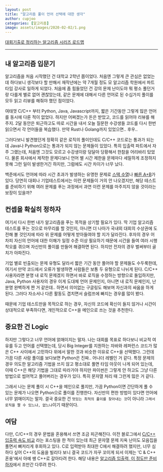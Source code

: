 ```yaml
---
layout: post
title: "알고리즘 풀이 언어 선택에 대한 생각"
author: cupjoo
categories: [알고리즘]
image: assets/images/2020-02-02/1.png
---
```


[대회기출로 정리하는 알고리즘 시리즈 로드맵](https://cupjoo.github.io/대회기출로-정리하는-알고리즘-시리즈-로드맵)

---

## 내 알고리즘 입문기

알고리즘을 처음 시작했던 건 대학교 2학년 쯤이었다. 처음엔 그렇게 큰 관심은 없었는데 하다보니 생각보다 할 만해서 재작년에는 약 7개월 정도 모 알고리즘 학원에서 파트 타임 강사로 일하게 되었다. 처음에 좀 힘들었던 건 강의 문제 난이도야 뭐 평소 풀던거랑 다를게 별로 없어 괜찮았는데, 같은 문제에 대해서 다른 언어로 된 수십가지 풀이를 모두 읽고 리뷰를 해줘야 했던 점이었다.

여태껏 C/C++ 부터 Python, Java, Javascript까지, 짧은 기간동안 그렇게 많은 언어를 동시에 다룬 적이 없었다. 하지만 어쩌겠는가 돈은 받았고, 코드를 읽어야 리뷰를 해주지. 2달 동안은 퇴근하고도 따로 시간을 내서 오늘 질문한 수강생들 코드를 다시 한번 읽으면서 각 언어들을 복습했다. 만약 Rust나 Golang까지 있었으면.. 후우..

그러다보니 발견했던게 정확히 같은 로직의 풀이인데도 C/C++ 코드로는 통과가 되는데 Java나 Python으로는 통과가 되지 않는 문제들이 있었다. 특히 입출력 파트에서 자주 그랬는데, 처음엔 그것도 모르고 수강생이랑 덩달아 당황해서 한참을 어리바리 탔었다. 물론 회사에서 제작한 문제다보니 언어 별 시간 제한을 문제마다 세밀하게 조정하지 못해 그런 일이 발생한거긴 하지만, 그럼에도 시간 차이가 너무 났다.

백준에서도 언어에 따라 시간 초과가 발생하는 유명한 문제로 [스택 수열](https://www.acmicpc.net/problem/1874)나 [빠른 A+B](https://www.acmicpc.net/problem/15552)가 있다. 당연히 대회나 기업테스트에서는 이런 문제들이 거의 안 나오겠지만, 해당 테스트를 준비하기 위해 여러 문제를 푸는 과정에서 과연 이런 문제를 마주치지 않을 것이라는 보장이 있을까?

## 컨셉을 확실히 정하자

여기서 다시 한번 내가 알고리즘을 푸는 목적을 상기할 필요가 있다. 딱 기업 알고리즘 테스트를 푸는 것으로 마무리를 할 것인지, 아니면 더 나아가 국내외 대회의 수상권에 도전해 볼 것인지에 따라 위 문제를 어떻게 받아들여야 할 지가 달라진다. 후자의 경우 어차피 자신의 언어에 대한 이해가 일정 수준 이상 필요하기 때문에 시간을 들여 여러 시행착오를 겪으며 자신만의 풀이를 만들어 해결하면 된다. 하지만 전자의 경우 벌써부터 골치가 아파진다.

기업 별로 빈출되는 문제 유형도 달라서 짧은 기간 동안 풀어야 할 문제들도 수두룩한데, 여기서 만약 코드에서 오류가 발생하면 사람들은 보통 두 유형으로 나뉘게 된다. C/C++ 사용자라면 분명 내 로직 문제겠지 하면서 바로 로직을 수정하는 방향으로 돌입하지만, Java, Python 사용자의 경우 이게 도대체 언어 문제인지, 아니면 내 로직 문제인지, 난 분명 완벽하게 짠 거 같은데.. 하면서 의미없는 구글링도 해보며 자신과의 싸움을 하게 된다. 그러다 자소서나 다른 활동도 겹치면서 슬럼프에 빠지는 경우를 많이 봤다.

때문에 기업 테스트만을 목적으로 하는 경우, 자신의 코드에 확신이 들지 않거나 시간이 상대적으로 부족하다면, 개인적으로 C++을 메인으로 쓰는 것을 추천한다.

## 중요한 건 Logic

하지만 그렇다고 너무 언어에 얽매이지는 말자. 나는 대회를 목표로 하다보니 비교적 여유를 두고 언어를 선택했는데, 당시 Big Integer를 지원하는 자바와 레퍼런스 코드가 많은 C++ 사이에서 고민하다 위에서 말한 것과 비슷한 이유로 C++을 선택했다. 그런데 가끔 다른 사람 풀이를 보다보면 Python은 진짜.. 어나더 레벨인 거 같다. 특정 문제의 경우 의도한 알고리즘 기법을 쓰지 않고 평소대로 풀면 타임 아웃이 나게 되어 있는데, 이때 C++은 해당 기법을 그대로 따라가야 하지만 파이썬은 그렇게 안 하고도 그냥 다른 방법으로 씹어먹고 풀어버리는 경우가 있다. 특히 문자열 처리 때 그런게 많은 거 같다.

그래서 나는 문제 풀이 시 C++을 메인으로 풀지만, 가끔 Python이면 간단하게 풀 수 있는 문제가 나오면 Python으로 풀이를 진행한다. 자신만의 편한 방법이 있다면 언어에 너무 얽매이지는 말자. 결국 중요한 건 `멋있는 최적의 풀이를 찾아내는 것`이 아니라 `그래서 로직을 짤 수 있느냐, 없느냐`이기 때문이다.

## 여담

다만, C/C++의 경우 문법을 혼용해서 쓰면 조금 피곤해진다. 이전 블로그에서 [C/C++ 입출력 속도 비교](https://cupjoo.tistory.com/97) 라는 포스팅을 한 적이 있는데 최근 문자열 문제 지옥 난이도 모음집을 풀면서 뼈저리게 후회하고 있다. C로 입력받아 최대한 C에서 해결하려 했지만, 너무 심하다 싶어 C++의 도움을 빌리다 보니 결국 코드가 자꾸 꼬이게 되서 이제는 'C & C++ 혼용'에서 아예 쌩 C++로 갈아타려 한다. 해당 내용은 [알고리즘 입출력, 이 정도만 준비하자](https://cupjoo.github.io/알고리즘-입출력-이-정도만-준비하자)에서 조만간 다루려 한다.
